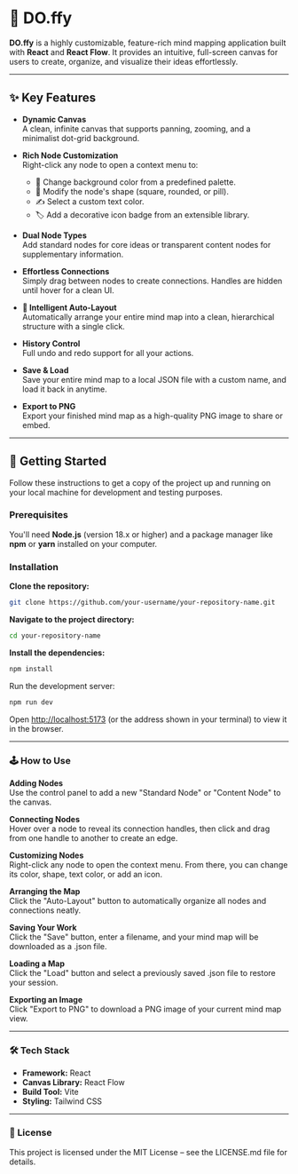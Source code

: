 # 🧠 DO.ffy

**DO.ffy** is a highly customizable, feature-rich mind mapping application built with **React** and **React Flow**. It provides an intuitive, full-screen canvas for users to create, organize, and visualize their ideas effortlessly.

---

## ✨ Key Features

- **Dynamic Canvas**  
  A clean, infinite canvas that supports panning, zooming, and a minimalist dot-grid background.

- **Rich Node Customization**  
  Right-click any node to open a context menu to:
  - 🎨 Change background color from a predefined palette.
  - 🧊 Modify the node's shape (square, rounded, or pill).
  - ✍️ Select a custom text color.
  - 🏷️ Add a decorative icon badge from an extensible library.

- **Dual Node Types**  
  Add standard nodes for core ideas or transparent content nodes for supplementary information.

- **Effortless Connections**  
  Simply drag between nodes to create connections. Handles are hidden until hover for a clean UI.

- **🤖 Intelligent Auto-Layout**  
  Automatically arrange your entire mind map into a clean, hierarchical structure with a single click.

- **History Control**  
  Full undo and redo support for all your actions.

- **Save & Load**  
  Save your entire mind map to a local JSON file with a custom name, and load it back in anytime.

- **Export to PNG**  
  Export your finished mind map as a high-quality PNG image to share or embed.

---

## 🚀 Getting Started

Follow these instructions to get a copy of the project up and running on your local machine for development and testing purposes.

### Prerequisites

You'll need **Node.js** (version 18.x or higher) and a package manager like **npm** or **yarn** installed on your computer.

### Installation

**Clone the repository:**

```bash
git clone https://github.com/your-username/your-repository-name.git
```

**Navigate to the project directory:**

```bash
cd your-repository-name
```

**Install the dependencies:**

```bash
npm install
```

Run the development server:

```bash
npm run dev
```

Open [http://localhost:5173](http://localhost:5173) (or the address shown in your terminal) to view it in the browser.

---

### 🕹️ How to Use

**Adding Nodes**  
Use the control panel to add a new "Standard Node" or "Content Node" to the canvas.

**Connecting Nodes**  
Hover over a node to reveal its connection handles, then click and drag from one handle to another to create an edge.

**Customizing Nodes**  
Right-click any node to open the context menu. From there, you can change its color, shape, text color, or add an icon.

**Arranging the Map**  
Click the "Auto-Layout" button to automatically organize all nodes and connections neatly.

**Saving Your Work**  
Click the "Save" button, enter a filename, and your mind map will be downloaded as a .json file.

**Loading a Map**  
Click the "Load" button and select a previously saved .json file to restore your session.

**Exporting an Image**  
Click "Export to PNG" to download a PNG image of your current mind map view.

---

### 🛠️ Tech Stack

- **Framework:** React  
- **Canvas Library:** React Flow  
- **Build Tool:** Vite  
- **Styling:** Tailwind CSS

---

### 📄 License

This project is licensed under the MIT License – see the LICENSE.md file for details.

